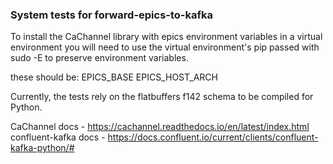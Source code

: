 ### System tests for forward-epics-to-kafka


To install the CaChannel library with epics environment variables in a virtual environment you will need to use the virtual environment's pip passed with sudo -E to preserve environment variables.

these should be: 
EPICS_BASE 
EPICS_HOST_ARCH

Currently, the tests rely on the flatbuffers f142 schema to be compiled for Python.

CaChannel docs - https://cachannel.readthedocs.io/en/latest/index.html
confluent-kafka docs - https://docs.confluent.io/current/clients/confluent-kafka-python/#

